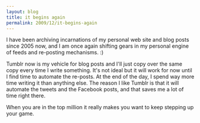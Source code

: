 ```yaml
---
layout: blog
title: it begins again
permalink: 2009/12/it-begins-again
---
```


<p>I have been archiving incarnations of my personal web site and blog posts since 2005 now, and I am once again shifting gears in my personal engine of feeds and re-posting mechanisms. :)</p>
<p>Tumblr now is my vehicle for blog posts and I'll just copy over the same copy every time I write something. It's not ideal but it will work for now until I find time to automate the re-posts. At the end of the day, I spend way more time writing it than anything else. The reason I like Tumblr is that it will automate the tweets and the Facebook posts, and that saves me a lot of time right there.</p>
<p>When you are in the top million it really makes you want to keep stepping up your game.</p>
